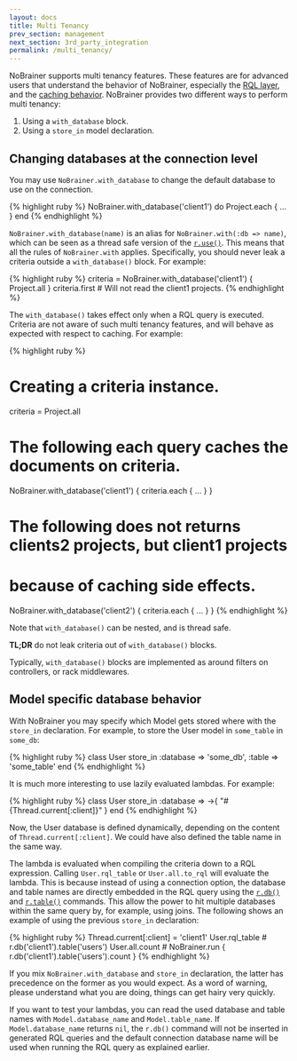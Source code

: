 ```yaml
---
layout: docs
title: Multi Tenancy
prev_section: management
next_section: 3rd_party_integration
permalink: /multi_tenancy/
---
```


NoBrainer supports multi tenancy features. These features are for
advanced users that understand the behavior of NoBrainer, especially the
[RQL layer](/docs/rql_layer), and the [caching behavior](/docs/caching).
NoBrainer provides two different ways to perform multi tenancy:
1. Using a `with_database` block.
2. Using a `store_in` model declaration.

## Changing databases at the connection level

You may use `NoBrainer.with_database` to change the default database to use on
the connection.

{% highlight ruby %}
NoBrainer.with_database('client1') do
  Project.each { ... }
end
{% endhighlight %}

`NoBrainer.with_database(name)` is an alias for
`NoBrainer.with(:db => name)`, which can be seen as a thread safe
version of the [`r.use()`](http://www.rethinkdb.com/api/ruby/#use).
This means that all the rules of `NoBrainer.with` applies. Specifically, you
should never leak a criteria outside a `with_database()` block. For example:

{% highlight ruby %}
criteria = NoBrainer.with_database('client1') { Project.all }
criteria.first # Will not read the client1 projects.
{% endhighlight %}

The `with_database()` takes effect only when a RQL query is executed.
Criteria are not aware of such multi tenancy features, and will behave
as expected with respect to caching. For example:

{% highlight ruby %}
# Creating a criteria instance.
criteria = Project.all

# The following each query caches the documents on criteria.
NoBrainer.with_database('client1') { criteria.each { ... } }

# The following does not returns clients2 projects, but client1 projects
# because of caching side effects.
NoBrainer.with_database('client2') { criteria.each { ... } } 
{% endhighlight %}

Note that `with_database()` can be nested, and is thread safe.

**TL;DR** do not leak criteria out of `with_database()` blocks.

Typically, `with_database()` blocks are implemented as around filters on
controllers, or rack middlewares.

## Model specific database behavior

With NoBrainer you may specify which Model gets stored where with the `store_in`
declaration. For example, to store the User model in `some_table` in `some_db`:

{% highlight ruby %}
class User
  store_in :database => 'some_db', :table => 'some_table'
end
{% endhighlight %}

It is much more interesting to use lazily evaluated lambdas. For example:

{% highlight ruby %}
class User
  store_in :database => ->{ "#{Thread.current[:client]}" }
end
{% endhighlight %}

Now, the User database is defined dynamically, depending on the content of
`Thread.current[:client]`. We could have also defined the table name in the same
way. 

The lambda is evaluated when compiling the criteria down to a RQL expression.
Calling `User.rql_table` or `User.all.to_rql` will evaluate the lambda. This is
because instead of using a connection option, the database and table names are
directly embedded in the RQL query using the
[`r.db()`](http://www.rethinkdb.com/api/ruby/#db) and
[`r.table()`](http://www.rethinkdb.com/api/ruby/#table) commands. This allow the
power to hit multiple databases within the same query by, for example, using joins.
The following shows an example of using the previous `store_in` declaration:

{% highlight ruby %}
Thread.current[:client] = 'client1'
User.rql_table # r.db('client1').table('users')
User.all.count # NoBrainer.run { r.db('client1').table('users').count }
{% endhighlight %}

If you mix `NoBrainer.with_database` and `store_in` declaration, the
latter has precedence on the former as you would expect. As a word of warning,
please understand what you are doing, things can get hairy very quickly.

If you want to test your lambdas, you can read the used database and table names
with `Model.database_name` and `Model.table_name`. If `Model.database_name`
returns `nil`, the `r.db()` command will not be inserted in generated RQL
queries and the default connection database name will be used when running
the RQL query as explained earlier.
